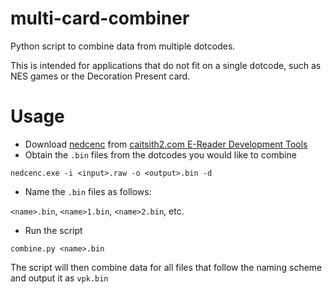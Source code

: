 # multi-card-combiner
Python script to combine data from multiple dotcodes.

This is intended for applications that do not fit on a single dotcode, such as NES games or the Decoration Present card. 

# Usage
* Download [nedcenc](https://www.caitsith2.com/ereader/tools/nedcenc.rar) from [caitsith2.com E-Reader Development Tools](https://www.caitsith2.com/ereader/devtools.htm)
* Obtain the `.bin` files from the dotcodes you would like to combine
```
nedcenc.exe -i <input>.raw -o <output>.bin -d
```
* Name the `.bin` files as follows:

`<name>.bin`, `<name>1.bin`, `<name>2.bin`, etc.

* Run the script
```
combine.py <name>.bin
```
The script will then combine data for all files that follow the naming scheme and output it as `vpk.bin`
